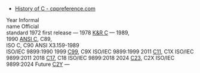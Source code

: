 


- [History of C - cppreference.com](https://en.cppreference.com/w/c/language/history)


Year Informal  
name Official  
standard 1972 first release — 1978 [K&R C](https://en.wikipedia.org/wiki/K%26R_C "K&R C") — 1989,  
1990 [ANSI C](https://en.wikipedia.org/wiki/ANSI_C "ANSI C"), C89,  
ISO C, C90 ANSI X3.159-1989  
ISO/IEC 9899:1990 1999 [C99](https://en.wikipedia.org/wiki/C99 "C99"), C9X ISO/IEC 9899:1999 2011 [C11](https://en.wikipedia.org/wiki/C11_(C_standard_revision) "C11 (C standard revision)"), C1X ISO/IEC 9899:2011 2018 [C17](https://en.wikipedia.org/wiki/C17_(C_standard_revision) "C17 (C standard revision)"), C18 ISO/IEC 9899:2018 2024 [C23](https://en.wikipedia.org/wiki/C23_(C_standard_revision) "C23 (C standard revision)"), C2X ISO/IEC 9899:2024 Future [C2Y](https://en.wikipedia.org/wiki/C_(programming_language)#C2Y) —


